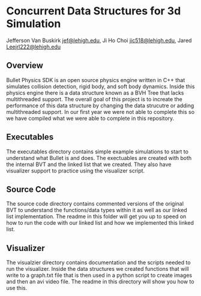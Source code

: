 # Concurrent Data Structures for 3d Simulation
Jefferson Van Buskirk jef@lehigh.edu, Ji Ho Choi jic518@lehigh.edu, Jared Leejrl222@lehigh.edu



## Overview
Bullet Physics SDK is an open source physics engine written in C++ that simulates collision detection, rigid body, and soft body dynamics. Inside this physics engine 
there is a data structure known as a BVH Tree that lacks multithreaded support. The overall goal of this project is to increate the performance of this data structure 
by changing the data strucutre or adding multithreaded support. In our first year we were not able to complete this so we have compiled what we were able to complete 
in this repository. 

## Executables
The executables directory contains simple example simulations to start to understand what Bullet is and does. The exectuables are created with both the internal BVT and 
the linked list that we created. They also have visualizer support to practice using the visualizer script. 

## Source Code
The source code directory contains commented versions of the original BVT to understand the functions/data types within it as well as our linked list implementation. The 
readme in this folder will get you up to speed on how to run the code with our linked list and how we implemented this linked list.

## Visualizer
The visualzier directory contains documentation and the scripts needed to run the visualizer. Inside the data structures we created functions that will write to a graph.txt file
that is then used in a python script to create images and then an avi video file. The readme in this directory will show you how to use this.
